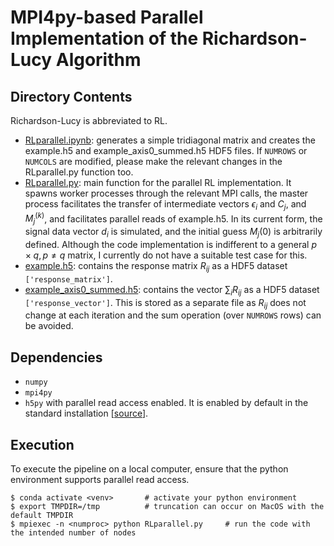 # MPI4py-based Parallel Implementation of the Richardson-Lucy Algorithm

## Directory Contents

Richardson-Lucy is abbreviated to RL.

- [RLparallel.ipynb](Richardson-Lucy/RLparallel.ipynb): generates a simple tridiagonal matrix and creates the example.h5 and example_axis0_summed.h5 HDF5 files. If `NUMROWS` or `NUMCOLS` are modified, please make the relevant changes in the RLparallel.py function too. 
- [RLparallel.py](Richardson-Lucy/RLparallel.py): main function for the parallel RL implementation. It spawns worker processes through the relevant MPI calls,  the master process facilitates the transfer of intermediate vectors $\epsilon_i$ and $C_j$, and $M_j^{(k)}$, and facilitates parallel reads of example.h5. In its current form, the signal data vector $d_i$ is simulated, and the initial guess $M_j{(0)}$ is arbitrarily defined. Although the code implementation is indifferent to a general $p\times q, p\neq q$ matrix, I currently do not have a suitable test case for this. 
- [example.h5](Richardson-Lucy/example.h5): contains the response matrix $R_{ij}$ as a HDF5 dataset `['response_matrix']`. 
- [example_axis0_summed.h5](Richardson-Lucy/example_axis0_summed.h5): contains the vector $\sum_i R_{ij}$ as a HDF5 dataset `['response_vector']`. This is stored as a separate file as $R_{ij}$ does not change at each iteration and the sum operation (over `NUMROWS` rows) can be avoided. 

## Dependencies
- `numpy`
- `mpi4py`
- `h5py` with parallel read access enabled. It is enabled by default in the standard installation [[source](https://docs.h5py.org/en/latest/mpi.html)]. 

## Execution

To execute the pipeline on a local computer, ensure that the python environment supports parallel read access. 
```
$ conda activate <venv>       # activate your python environment
$ export TMPDIR=/tmp          # truncation can occur on MacOS with the default TMPDIR
$ mpiexec -n <numproc> python RLparallel.py     # run the code with the intended number of nodes
```